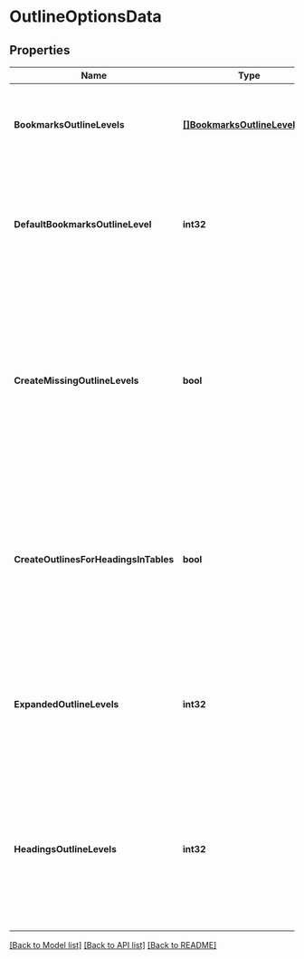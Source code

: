 # OutlineOptionsData

## Properties
Name | Type | Description | Notes
------------ | ------------- | ------------- | -------------
**BookmarksOutlineLevels** | [**[]BookmarksOutlineLevelData**](BookmarksOutlineLevelData.md) | Gets or sets allows to specify individual bookmarks outline level. | [optional] [default to null]
**DefaultBookmarksOutlineLevel** | **int32** | Gets or sets specifies the default level in the document outline at which to display Word bookmarks. | [optional] [default to null]
**CreateMissingOutlineLevels** | **bool** | Gets or sets a value determining whether or not to create missing outline levels     when the document is exported.     Default value for this property is false. | [optional] [default to null]
**CreateOutlinesForHeadingsInTables** | **bool** | Gets or sets specifies whether or not to create outlines for headings (paragraphs formatted     with the Heading styles) inside tables. | [optional] [default to null]
**ExpandedOutlineLevels** | **int32** | Gets or sets specifies how many levels in the document outline to show expanded when the file is viewed. | [optional] [default to null]
**HeadingsOutlineLevels** | **int32** | Gets or sets specifies how many levels of headings (paragraphs formatted with the Heading styles) to include in the document outline. | [optional] [default to null]

[[Back to Model list]](../README.md#documentation-for-models) [[Back to API list]](../README.md#documentation-for-api-endpoints) [[Back to README]](../README.md)


